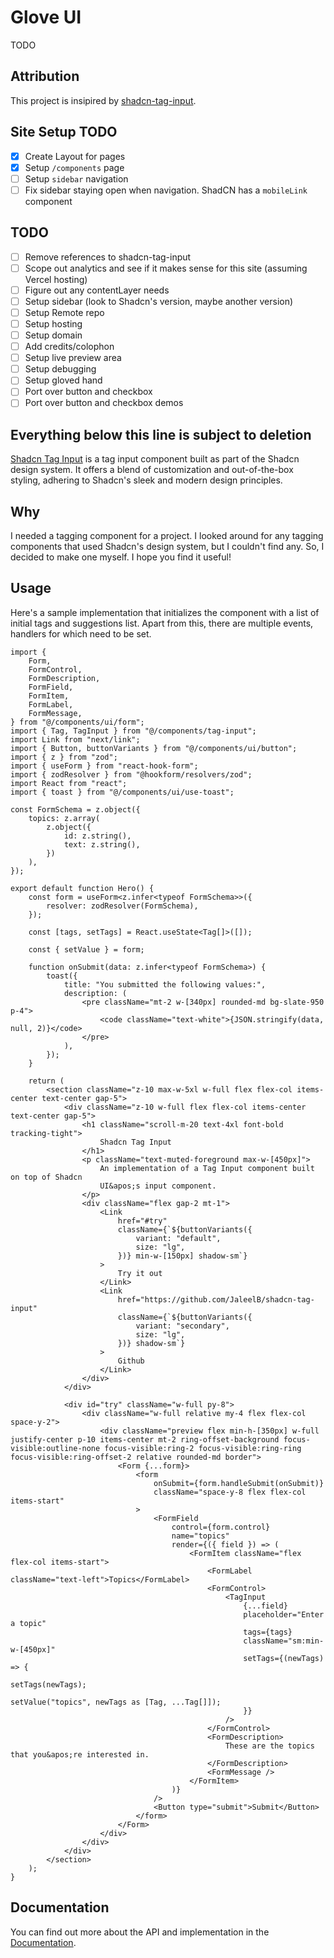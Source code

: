 # Glove UI

TODO

## Attribution

This project is insipired by [shadcn-tag-input](https://github.com/JaleelB/shadcn-tag-input).

## Site Setup TODO

- [x] Create Layout for pages
- [x] Setup `/components` page
- [ ] Setup `sidebar` navigation
- [ ] Fix sidebar staying open when navigation. ShadCN has a `mobileLink` component

## TODO

- [ ] Remove references to shadcn-tag-input
- [ ] Scope out analytics and see if it makes sense for this site (assuming Vercel hosting)
- [ ] Figure out any contentLayer needs
- [ ] Setup sidebar (look to Shadcn's version, maybe another version)
- [ ] Setup Remote repo
- [ ] Setup hosting
- [ ] Setup domain
- [ ] Add credits/colophon
- [ ] Setup live preview area
- [ ] Setup debugging
- [ ] Setup gloved hand
- [ ] Port over button and checkbox
- [ ] Port over button and checkbox demos

## Everything below this line is subject to deletion

[Shadcn Tag Input](https://shadcn-tag-input.vercel.app/) is a tag input component built as part of the Shadcn design system. It offers a blend of customization and out-of-the-box styling, adhering to Shadcn's sleek and modern design principles.

## Why

I needed a tagging component for a project. I looked around for any tagging components that used Shadcn's design system, but I couldn't find any. So, I decided to make one myself. I hope you find it useful!

## Usage

Here's a sample implementation that initializes the component with a list of initial tags and suggestions list. Apart from this, there are multiple events, handlers for which need to be set.

```tsx
import {
	Form,
	FormControl,
	FormDescription,
	FormField,
	FormItem,
	FormLabel,
	FormMessage,
} from "@/components/ui/form";
import { Tag, TagInput } from "@/components/tag-input";
import Link from "next/link";
import { Button, buttonVariants } from "@/components/ui/button";
import { z } from "zod";
import { useForm } from "react-hook-form";
import { zodResolver } from "@hookform/resolvers/zod";
import React from "react";
import { toast } from "@/components/ui/use-toast";

const FormSchema = z.object({
	topics: z.array(
		z.object({
			id: z.string(),
			text: z.string(),
		})
	),
});

export default function Hero() {
	const form = useForm<z.infer<typeof FormSchema>>({
		resolver: zodResolver(FormSchema),
	});

	const [tags, setTags] = React.useState<Tag[]>([]);

	const { setValue } = form;

	function onSubmit(data: z.infer<typeof FormSchema>) {
		toast({
			title: "You submitted the following values:",
			description: (
				<pre className="mt-2 w-[340px] rounded-md bg-slate-950 p-4">
					<code className="text-white">{JSON.stringify(data, null, 2)}</code>
				</pre>
			),
		});
	}

	return (
		<section className="z-10 max-w-5xl w-full flex flex-col items-center text-center gap-5">
			<div className="z-10 w-full flex flex-col items-center text-center gap-5">
				<h1 className="scroll-m-20 text-4xl font-bold tracking-tight">
					Shadcn Tag Input
				</h1>
				<p className="text-muted-foreground max-w-[450px]">
					An implementation of a Tag Input component built on top of Shadcn
					UI&apos;s input component.
				</p>
				<div className="flex gap-2 mt-1">
					<Link
						href="#try"
						className={`${buttonVariants({
							variant: "default",
							size: "lg",
						})} min-w-[150px] shadow-sm`}
					>
						Try it out
					</Link>
					<Link
						href="https://github.com/JaleelB/shadcn-tag-input"
						className={`${buttonVariants({
							variant: "secondary",
							size: "lg",
						})} shadow-sm`}
					>
						Github
					</Link>
				</div>
			</div>

			<div id="try" className="w-full py-8">
				<div className="w-full relative my-4 flex flex-col space-y-2">
					<div className="preview flex min-h-[350px] w-full justify-center p-10 items-center mt-2 ring-offset-background focus-visible:outline-none focus-visible:ring-2 focus-visible:ring-ring focus-visible:ring-offset-2 relative rounded-md border">
						<Form {...form}>
							<form
								onSubmit={form.handleSubmit(onSubmit)}
								className="space-y-8 flex flex-col items-start"
							>
								<FormField
									control={form.control}
									name="topics"
									render={({ field }) => (
										<FormItem className="flex flex-col items-start">
											<FormLabel className="text-left">Topics</FormLabel>
											<FormControl>
												<TagInput
													{...field}
													placeholder="Enter a topic"
													tags={tags}
													className="sm:min-w-[450px]"
													setTags={(newTags) => {
														setTags(newTags);
														setValue("topics", newTags as [Tag, ...Tag[]]);
													}}
												/>
											</FormControl>
											<FormDescription>
												These are the topics that you&apos;re interested in.
											</FormDescription>
											<FormMessage />
										</FormItem>
									)}
								/>
								<Button type="submit">Submit</Button>
							</form>
						</Form>
					</div>
				</div>
			</div>
		</section>
	);
}
```

## Documentation

You can find out more about the API and implementation in the [Documentation](https://shadcn-tag-input.vercel.app/#setup).
